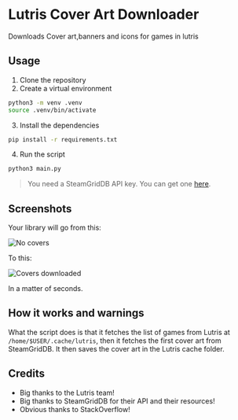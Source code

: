 # Lutris Cover Art Downloader
Downloads Cover art,banners and icons for games in lutris

## Usage

1. Clone the repository
2. Create a virtual environment
```bash
python3 -m venv .venv
source .venv/bin/activate
```

3. Install the dependencies

```bash
pip install -r requirements.txt
```

4. Run the script

```bash
python3 main.py
```

> You need a SteamGridDB API key. You can get one [here](https://www.steamgriddb.com/profile/preferences/api).

## Screenshots

Your library will go from this:

![No covers](https://i.imgur.com/GcyWlHA.png)

To this:

![Covers downloaded](https://i.imgur.com/SWYWqoy.png)

In a matter of seconds.

## How it works and warnings

What the script does is that it fetches the list of games from Lutris at `/home/$USER/.cache/lutris`, then it fetches the first cover art from SteamGridDB. It then saves the cover art in the Lutris cache folder.

## Credits

- Big thanks to the Lutris team!
- Big thanks to SteamGridDB for their API and their resources!
- Obvious thanks to StackOverflow!